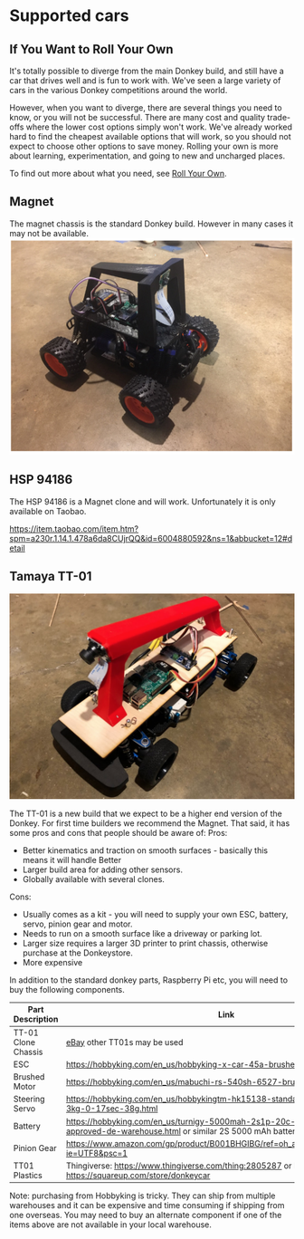 # Supported cars

## If You Want to Roll Your Own
It's totally possible to diverge from the main Donkey build, and still have a car that 
drives well and is fun to work with. We've seen a large variety of cars in the various 
Donkey competitions around the world.

However, when you want to diverge, there are several things you need to know, or you 
will not be successful. There are many cost and quality trade-offs where the lower 
cost options simply won't work. We've already worked hard to find the cheapest 
available options that will work, so you should not expect to choose other options to 
save money. Rolling your own is more about learning, experimentation, and going to new 
and uncharged places.

To find out more about what you need, see [Roll Your Own](/roll_your_own.md).

## Magnet
The magnet chassis is the standard Donkey build.  However in many cases it may not be available.  
![donkey](./assets/build_hardware/donkey2.PNG)

## HSP 94186
The HSP 94186 is a Magnet clone and will work.  Unfortunately it is only available on Taobao.

https://item.taobao.com/item.htm?spm=a230r.1.14.1.478a6da8CUjrQQ&id=6004880592&ns=1&abbucket=12#detail


## Tamaya TT-01

![donkey](./assets/build_hardware/TT01.PNG)

The TT-01 is a new build that we expect to be a higher end version of the Donkey.  For first time builders we recommend the Magnet.  That said, it has some pros and cons that people should be aware of:
Pros:
* Better kinematics and traction on smooth surfaces - basically this means it will handle Better
* Larger build area for adding other sensors.  
* Globally available with several clones.

Cons:
* Usually comes as a kit - you will need to supply your own ESC, battery, servo, pinion gear and motor.
* Needs to run on a smooth surface like a driveway or parking lot.   
* Larger size requires a larger 3D printer to print chassis, otherwise purchase at the Donkeystore.
* More expensive

In addition to the standard donkey parts, Raspberry Pi etc, you will need to buy the following components.

| Part Description                                                                    | Link                                                                                  | Approximate Cost |
|-------------------------------------------------------------------------------------|---------------------------------------------------------------------------------------|------------------|
|TT-01 Clone Chassis| [eBay](https://www.ebay.com/itm/Alloy-Carbon-TT01-TT01E-Shaft-Drive-1-10-4WD-Racing-Car-Chassis-Frame-Kit/261607459461?_trkparms=aid%3D555019%26algo%3DPL.BANDIT%26ao%3D1%26asc%3D20150817211623%26meid%3Da9b0995835f04dc2ae610bb9de46099b%26pid%3D100505%26rk%3D1%26rkt%3D1%26%26itm%3D261607459461&_trksid=p2045573.c100505.m3226) other TT01s may be used| $130|
|ESC|https://hobbyking.com/en_us/hobbyking-x-car-45a-brushed-car-esc.html |10.60|
|Brushed Motor |https://hobbyking.com/en_us/mabuchi-rs-540sh-6527-brushed-motor-90w.html |$5|
|Steering Servo|https://hobbyking.com/en_us/hobbykingtm-hk15138-standard-analog-servo-4-3kg-0-17sec-38g.html| $5|
|Battery |https://hobbyking.com/en_us/turnigy-5000mah-2s1p-20c-hardcase-pack-roar-approved-de-warehouse.html or similar 2S 5000 mAh battery| $21|
|Pinion Gear| https://www.amazon.com/gp/product/B001BHGIBG/ref=oh_aui_detailpage_o08_s00?ie=UTF8&psc=1|$7|
|TT01 Plastics | Thingiverse: https://www.thingiverse.com/thing:2805287 or Donkeystore: https://squareup.com/store/donkeycar | $50|

Note: purchasing from Hobbyking is tricky.  They can ship from multiple warehouses and it can be expensive and time consuming if shipping from one overseas.  You may need to buy an alternate component if one of the items above are not available in your local warehouse.
